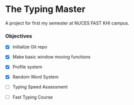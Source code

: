 # The Typing Master
A project for first my semester at NUCES FAST KHI campus.
### Objectives
 - [x] Initialize Git repo
 - [x] Make basic window moving functions
 - [x] Profile system
 - [x] Random Word System
 - [ ] Typing Speed Assessment
 - [ ] Fast Typing Course

